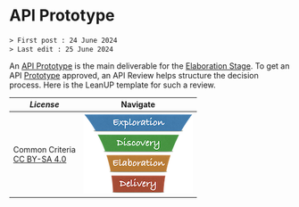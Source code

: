 # API Prototype

```text
> First post : 24 June 2024
> Last edit : 25 June 2024
```

An [API Prototype][self] is the main deliverable for the [Elaboration Stage](/LeanUP/Stages/elaboration.md). To get an API [Prototype][self] approved, an API Review helps structure the decision process. Here is the LeanUP template for such a review.

| *License* | Navigate |
| - | - |
|Common Criteria</BR>[CC BY-SA 4.0](https://creativecommons.org/licenses/by-sa/4.0/deed.en) | [![LeanUP Logo](/LeanUP/Images/leanupLogo-s.png)](/LeanUP/Artefacts/overview.md) |

[self]: /LeanUP/Artefacts/pro-review.md
